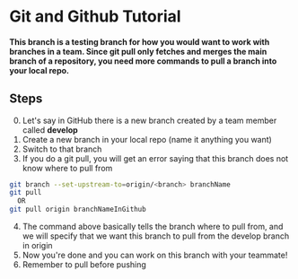 # Git and Github Tutorial

#### This branch is a testing branch for how you would want to work with branches in a team. Since git pull only fetches and merges the main branch of a repository, you need more commands to pull a branch into your local repo.

## Steps
0. Let's say in GitHub there is a new branch created by a team member called <b>develop</b>
1. Create a new branch in your local repo (name it anything you want)
2. Switch to that branch
3. If you do a git pull, you will get an error saying that this branch does not know where to pull from

```bash
git branch --set-upstream-to=origin/<branch> branchName
git pull
  OR
git pull origin branchNameInGithub
```

4. The command above basically tells the branch where to pull from, and we will specify that we want this branch to pull
from the develop branch in origin
5. Now you're done and you can work on this branch with your teammate!
6. Remember to pull before pushing
